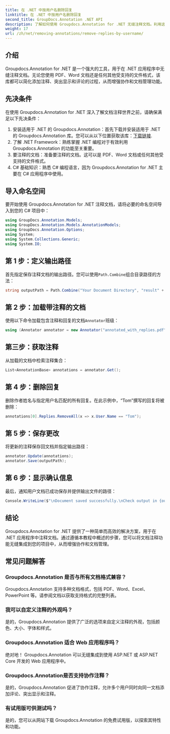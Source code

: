 ```yaml
---
title: 在 .NET 中按用户名删除回复
linktitle: 在 .NET 中按用户名删除回复
second_title: GroupDocs.Annotation .NET API
description: 了解如何使用 Groupdocs.Annotation for .NET 无缝注释文档。利用这个强大的工具增强协作和文档管理。
weight: 17
url: /zh/net/removing-annotations/remove-replies-by-username/
---
```

## 介绍
Groupdocs.Annotation for .NET 是一个强大的工具，用于在 .NET 应用程序中无缝注释文档。无论您使用 PDF、Word 文档还是任何其他受支持的文件格式，该库都可以简化添加注释、突出显示和评论的过程，从而增强协作和文档管理功能。
## 先决条件
在使用 Groupdocs.Annotation for .NET 深入了解文档注释世界之前，请确保满足以下先决条件：
1. 安装适用于 .NET 的 Groupdocs.Annotation：首先下载并安装适用于 .NET 的 Groupdocs.Annotation 库。您可以从以下位置获取该库：[下载链接](https://releases.groupdocs.com/annotation/net/).
2. 了解 .NET Framework：熟练掌握 .NET 编程对于有效利用 Groupdocs.Annotation 的功能至关重要。
3. 要注释的文档：准备要注释的文档。这可以是 PDF、Word 文档或任何其他受支持的文件格式。
4. C# 基础知识：熟悉 C# 编程语言，因为 Groupdocs.Annotation for .NET 主要在 C# 应用程序中使用。

## 导入命名空间
要开始使用 Groupdocs.Annotation for .NET 注释文档，请将必要的命名空间导入到您的 C# 项目中：
```csharp
using GroupDocs.Annotation.Models;
using GroupDocs.Annotation.Models.AnnotationModels;
using GroupDocs.Annotation.Options;
using System;
using System.Collections.Generic;
using System.IO;
```
## 第 1 步：定义输出路径
首先指定保存注释文档的输出路径。您可以使用`Path.Combine`组合目录路径的方法：
```csharp
string outputPath = Path.Combine("Your Document Directory", "result" + Path.GetExtension("input.pdf"));
```
## 第 2 步：加载带注释的文档
使用以下命令加载包含注释和回复的文档`Annotator`班级：
```csharp
using (Annotator annotator = new Annotator("annotated_with_replies.pdf"))
```
## 第三步：获取注释
从加载的文档中检索注释集合：
```csharp
List<AnnotationBase> annotations = annotator.Get();
```
## 第 4 步：删除回复
删除作者姓名与指定用户名匹配的所有回复。在此示例中，“Tom”撰写的回复将被删除：
```csharp
annotations[0].Replies.RemoveAll(x => x.User.Name == "Tom");
```
## 第 5 步：保存更改
将更新的注释保存回文档并指定输出路径：
```csharp
annotator.Update(annotations);
annotator.Save(outputPath);
```
## 第 6 步：显示确认信息
最后，通知用户文档已成功保存并提供输出文件的路径：
```csharp
Console.WriteLine($"\nDocument saved successfully.\nCheck output in {outputPath}.");
```
## 结论
Groupdocs.Annotation for .NET 提供了一种简单而高效的解决方案，用于在 .NET 应用程序中注释文档。通过遵循本教程中概述的步骤，您可以将文档注释功能无缝集成到您的项目中，从而增强协作和文档管理。
## 常见问题解答
### Groupdocs.Annotation 是否与所有文档格式兼容？
Groupdocs.Annotation 支持多种文档格式，包括 PDF、Word、Excel、PowerPoint 等。请参阅文档以获取支持格式的完整列表。
### 我可以自定义注释的外观吗？
是的，Groupdocs.Annotation 提供了广泛的选项来自定义注释的外观，包括颜色、大小、字体和样式。
### Groupdocs.Annotation 适合 Web 应用程序吗？
绝对地！ Groupdocs.Annotation 可以无缝集成到使用 ASP.NET 或 ASP.NET Core 开发的 Web 应用程序中。
### Groupdocs.Annotation是否支持协作注释？
是的，Groupdocs.Annotation 促进了协作注释，允许多个用户同时向同一文档添加评论、突出显示和注释。
### 有试用版可供测试吗？
是的，您可以从网站下载 Groupdocs.Annotation 的免费试用版，以探索其特性和功能。